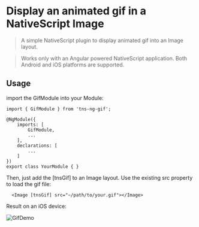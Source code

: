 # Display an animated gif in a NativeScript Image 

> A simple NativeScript plugin to display animated gif into an Image layout. 

> Works only with an Angular powered NativeScript application. Both Android and iOS platforms are supported. 

## Usage

import the GifModule into your Module:
```
import { GifModule } from 'tns-ng-gif';

@NgModule({
    imports: [
        GifModule,
        ...
    ],
    declarations: [
        ...
    ]
})
export class YourModule { }
```

Then, just add the [tnsGif] to an Image layout. Use the existing src property to load the gif file:
```  
  <Image [tnsGif] src="~/path/to/your.gif"></Image>
```

Result on an iOS device: 

![GifDemo](https://github.com/bdauria/tns-ng-gif/blob/master/gif-demo.gif)
